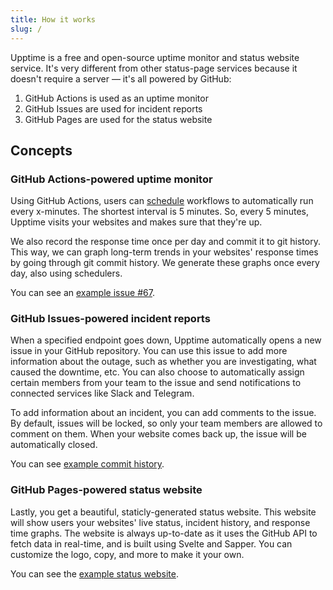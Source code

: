 ```yaml
---
title: How it works
slug: /
---
```


Upptime is a free and open-source uptime monitor and status website service. It's very different from other status-page services because it doesn't require a server — it's all powered by GitHub:

1. GitHub Actions is used as an uptime monitor
2. GitHub Issues are used for incident reports
3. GitHub Pages are used for the status website

## Concepts

### GitHub Actions-powered uptime monitor

Using GitHub Actions, users can [schedule](https://docs.github.com/en/free-pro-team@latest/actions/reference/events-that-trigger-workflows#schedule) workflows to automatically run every x-minutes. The shortest interval is 5 minutes. So, every 5 minutes, Upptime visits your websites and makes sure that they're up.

We also record the response time once per day and commit it to git history. This way, we can graph long-term trends in your websites' response times by going through git commit history. We generate these graphs once every day, also using schedulers.

You can see an [example issue #67](https://github.com/upptime/upptime/issues/67).

### GitHub Issues-powered incident reports

When a specified endpoint goes down, Upptime automatically opens a new issue in your GitHub repository. You can use this issue to add more information about the outage, such as whether you are investigating, what caused the downtime, etc. You can also choose to automatically assign certain members from your team to the issue and send notifications to connected services like Slack and Telegram.

To add information about an incident, you can add comments to the issue. By default, issues will be locked, so only your team members are allowed to comment on them. When your website comes back up, the issue will be automatically closed.

You can see [example commit history](https://github.com/upptime/upptime/commits/master/history/wikipedia.yml).

### GitHub Pages-powered status website

Lastly, you get a beautiful, staticly-generated status website. This website will show users your websites' live status, incident history, and response time graphs. The website is always up-to-date as it uses the GitHub API to fetch data in real-time, and is built using Svelte and Sapper. You can customize the logo, copy, and more to make it your own.

You can see the [example status website](https://upptime.js.org).
